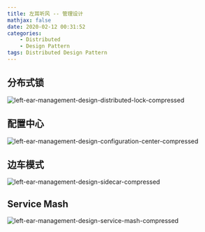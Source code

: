 ```yaml
---
title: 左耳听风 -- 管理设计
mathjax: false
date: 2020-02-12 00:31:52
categories:
    - Distributed
    - Design Pattern
tags: Distributed Design Pattern
---
```


## 分布式锁
![left-ear-management-design-distributed-lock-compressed](https://left-ear-1253868755.cos.ap-nanjing.myqcloud.com/compressed/left-ear-management-design-distributed-lock-compressed.png)

<!-- more -->

## 配置中心
![left-ear-management-design-configuration-center-compressed](https://left-ear-1253868755.cos.ap-nanjing.myqcloud.com/compressed/left-ear-management-design-configuration-center-compressed.png)

## 边车模式
![left-ear-management-design-sidecar-compressed](https://left-ear-1253868755.cos.ap-nanjing.myqcloud.com/compressed/left-ear-management-design-sidecar-compressed.png)

## Service Mash
![left-ear-management-design-service-mash-compressed](https://left-ear-1253868755.cos.ap-nanjing.myqcloud.com/compressed/left-ear-management-design-service-mash-compressed.png)